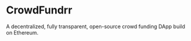 # CrowdFundrr
A decentralized, fully transparent, open-source crowd funding DApp build on Ethereum.
